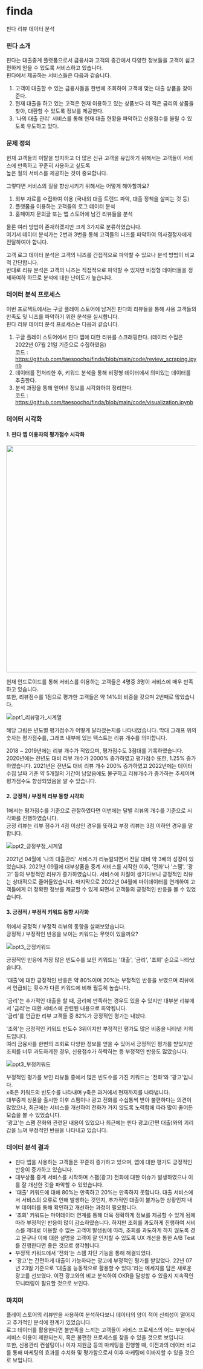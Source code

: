 # finda
핀다 리뷰 데이터 분석  

### 핀다 소개

핀다는 대출중계 플랫폼으로서 금융사과 고객의 중간에서 다양한 정보들을 고객이 쉽고 편하게 얻을 수 있도록 서비스하고 있습니다.  
핀다에서 제공하는 서비스들은 다음과 같습니다.  

1) 고객이 대출할 수 있는 금융사들을 한번에 조회하여 고객에 맞는 대출 상품을 찾아준다.  
2) 현재 대출을 하고 있는 고객은 현재 이용하고 있는 상품보다 더 적은 금리의 상품을 찾아, 대환할 수 있도록 정보를 제공한다.  
3) '나의 대출 관리' 서비스를 통해 현재 대출 현황을 파악하고 신용점수를 올릴 수 있도록 유도하고 있다.  

### 문제 정의

현재 고객들의 이탈을 방지하고 더 많은 신규 고객을 유입하기 위해서는 고객들이 서비스에 만족하고 꾸준히 사용하고 싶도록  
높은 질의 서비스를 제공하는 것이 중요합니다.

그렇다면 서비스의 질을 향상시키기 위해서는 어떻게 해야할까요?

1) 외부 자료를 수집하여 이용 (국내외 대출 트렌드 파악, 대출 정책을 살피는 것 등)
2) 플랫폼을 이용하는 고객들의 로그 데이터 분석
3) 홈페이지 문의글 또는 앱 스토어에 남긴 리뷰들을 분석

물론 여러 방법이 존재하겠지만 크게 3가지로 분류하였습니다.  
여기서 데이터 분석가는 2번과 3번을 통해 고객들의 니즈를 파악하여 의사결정자에게 전달하여야 합니다.  

고객 로그 데이터 분석은 고객의 니즈를 간접적으로 파악할 수 있으나 분석 방법이 비교적 간단합니다.  
반대로 리뷰 분석은 고객의 니즈는 직접적으로 파악할 수 있지만 비정형 데이터들을 정제하여하 하므로 분석에 대한 난이도가 높습니다.  

### 데이터 분석 프로세스

이번 프로젝트에서는 구글 플레이 스토어에 남겨진 핀다의 리뷰들을 통해 사용 고객들의 만족도 및 니즈를 파악하기 위한 분석을 실시합니다.  
핀다 리뷰 데이터 분석 프로세스는 다음과 같습니다.

1) 구글 플레이 스토어에서 핀다 앱에 대한 리뷰를 스크래핑한다. (데이터 수집은 2022년 07월 21일 기준으로 수집하였음)  
   코드 : https://github.com/taesoocho/finda/blob/main/code/review_scraping.ipynb
2) 데이터를 전처리한 후, 키워드 분석을 통해 비정형 데이터에서 의미있는 데이터를 추출한다.
3) 분석 과정을 통해 얻어낸 정보를 시각화하여 정리한다.  
   코드 : https://github.com/taesoocho/finda/blob/main/code/visualization.ipynb

### 데이터 시각화

#### 1. 핀다 앱 이용자의 평가점수 시각화
<img src= https://user-images.githubusercontent.com/50400392/180953492-9590216a-18b9-4e02-8352-8b4c4d406332.png : width="600" height="600"/>

현재 안드로이드를 통해 서비스를 이용하는 고객들은 4명중 3명이 서비스에 매우 만족하고 있습니다.  
또한, 리뷰점수를 1점으로 평가한 고객들은 약 14%의 비중을 갖으며 2번째로 많았습니다.  

![ppt1_리뷰평가_시계열](https://user-images.githubusercontent.com/50400392/180953493-fb3dd731-c027-4b8e-961d-8a4d046d91d2.png)

해당 그림은 년도별 평가점수가 어떻게 달라졌는지를 나타내었습니다. 
막대 그래프 위의 숫자는 평가점수를, 그래프 내부에 있는 텍스트는 리뷰 개수를 의미합니다.  

2018 ~ 2019년에는 리뷰 개수가 적었으며, 평가점수도 3점대를 기록하였습니다.
2020년에는 전년도 대비 리뷰 개수가 2000% 증가하였고 평가점수 또한, 1.25% 증가하였습니다.
2021년은 전년도 대비 리뷰 개수 200% 증가하였고 2022년에는 데이터 수집 날짜 기준 약 5개월의 기간이 남았음에도 불구하고 리뷰개수가 증가하는 추세이며 평가점수도 향상되었음을 알 수 있습니다.

#### 2. 긍정적 / 부정적 리뷰 동향 시각화

1에서는 평가점수를 기준으로 관찰하였다면 이번에는 달별 리뷰의 개수를 기준으로 시각화를 진행하였습니다.  
긍정 리뷰는 리뷰 점수가 4점 이상인 경우를 뜻하고 부정 리뷰는 3점 이하인 경우를 말합니다.

![ppt2_긍정부정_시계열](https://user-images.githubusercontent.com/50400392/180953518-f1e9bb8d-f53f-43f4-8f00-b84a39fec97b.png)

2021년 04월에 '나의 대출관리' 서비스가 리뉴얼되면서 전달 대비 약 3배의 성장이 있었습니다.
2021년 09월에 대부상품을 중계 서비스를 시작한 이후, '전화'나 '스팸', '광고' 등의 부정적인 리뷰가 증가하였습니다.
서비스에 차질이 생기다보니 긍정적인 리뷰는 상대적으로 줄어들었습니다.
마지막으로 2022년 04월에 마이데이터를 연계하여 고객들에게 더 정확한 정보를 제공할 수 있게 되면서 고객들의 긍정적인 반응을 볼 수 있었습니다.

#### 3. 긍정적 / 부정적 키워드 동향 시각화

위에서 긍정적 / 부정적 리뷰의 동향을 살펴보았습니다.  
긍정적 / 부정적인 반응을 보이는 키워드는 무엇이 있을까요?

![ppt3_긍정키워드](https://user-images.githubusercontent.com/50400392/180953548-34b8bf81-dbda-4686-92f7-3a80b1ebce43.png)

긍정적인 반응에 가장 많은 빈도수를 보인 키워드는 '대출', '금리', '조회' 순으로 나타났습니다.  

'대출'에 대한 긍정적인 반응은 약 80%이며 20%는 부정적인 반응을 보였으며 리뷰에서 언급되는 횟수가 다른 키워드에 비해 월등히 높습니다.  

'금리'는 추가적인 대출을 할 때, 금리에 만족하는 경우도 있을 수 있지만 대부분 리뷰에서 '금리'는 대환 서비스에 관련된 내용으로 파악됩니다.  
'금리'를 언급한 리뷰 고객들 중 82%가 긍정적인 평가는 내놨다.  

'조회'는 긍정적인 키워드 빈도수 3위이지만 부정적인 평가도 많은 비중을 나타낸 키워드입니다.   
여러 금융사를 한번의 조회로 다양한 정보를 얻을 수 있어서 긍정적인 평가를 받았지만 조회를 너무 과도하게한 경우, 신용점수가 하락하는 등 부정적인 반응도 많았습니다.

![ppt3_부정키워드](https://user-images.githubusercontent.com/50400392/180953557-060750b3-fd54-401d-b3ed-21034765a3cd.png)

부정적인 평가를 보인 리뷰들 중에서 많은 빈도수를 가진 키워드는 '전화'와 '광고'입니다.  
x축은 키워드의 빈도수를 나타내며 y축은 과거에서 현재까지를 나타냅니다.  
대부중계 상품을 출시한 이후 스팸이나 광고 전화를 수십통씩 받아 불편하다는 의견이 많았으나, 최근에는 서비스를 개선하여 전화가 가지 않도록 노력함에 따라 많이 줄어든 모습을 볼 수 있었습니다.  
'광고'는 스팸 전화와 관련된 내용이 있었으나 최근에는 핀다 광고(간편 대출)와의 괴리감을 느껴 부정적인 반응을 나타내고 있습니다.  

### 데이터 분석 결과

- 핀다 앱을 사용하는 고객들은 꾸준히 증가하고 있으며, 앱에 대한 평가도 긍정적인 반응이 증가하고 있습니다.
- 대부상품 중계 서비스를 시작하며 스팸(광고) 전화에 대한 이슈가 발생하였으나 이를 잘 개선한 것을 파악할 수 있었습니다.
- '대출' 키워드에 대해 80%는 만족하고 20%는 만족하지 못합니다. 대출 서비스에서 서비스의 오류로 인해 발생하는 것인지, 추가적인 대출이 불가능한 상황인지 내부 데이터를 통해 확인하고 개선하는 과정이 필요합니다.
- '조회' 키워드는 마이데이터 연계를 통해 더욱 정확하게 정보를 제공할 수 있게 됨에 따라 부정적인 반응이 많이 감소하였습니다. 하지만 조회를 과도하게 진행하여 서비스를 제대로 이용할 수 없는 고객이 발생됨에 따라, 조회를 과도하게 하지 않도록 경고 문구나 이에 대한 설명을 고객이 잘 인지할 수 있도록 UX 개선을 통한 A/B Test를 진행한다면 좋은 것으로 생각됩니다.  
- 부정적 키워드에서 '전화'는 스팸 차단 기능을 통해 해결되었다.  
- '광고'는 간편하게 대출이 가능하다는 광고에 부정적인 평가를 받았었다. 22년 07년 23일 기준으로 '대출을 능동적으로 활용할 수 있다.'라는 메세지를 담은 새로운 광고를 선보였다.  이전 광고와의 비교 분석하여 OKR을 달성할 수 있을지 지속적인 모니터링이 필요할 것으로 보인다.

### 마치며

플레이 스토어의 리뷰만을 사용하여 분석하다보니 데이터의 양이 적어 신뢰성이 떨어지고 추가적인 분석에 한계가 있었습니다.  
로그 데이터를 활용한다면 불만족을 느끼는 고객들이 서비스 프로세스의 어느 부분에서 서비스 이용이 제한되는지, 혹은 불편한 프로세스를 찾을 수 있을 것으로 보입니다.  
또한, 신용관리 컨설팅이나 이자 지원금 등의 마케팅을 진행할 때, 이전과의 데이터 비교를 통해 마케팅의 효과를 수치화 및 평가함으로서 이후 마케팅에 이바지할 수 있을 것으로 보입니다.  
